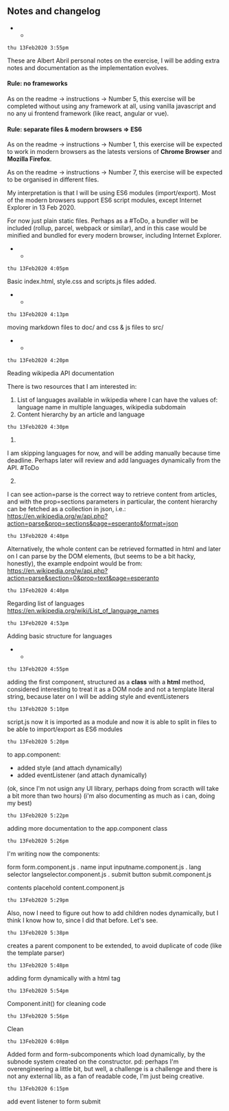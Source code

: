 ## Notes and changelog

- - 

```thu 13Feb2020 3:55pm``` 

These are Albert Abril personal notes on the exercise, 
I will be adding extra notes and documentation as the implementation evolves.

#### Rule: no frameworks

As on the readme -> instructions -> Number 5, 
this exercise will be completed without using any framework at all, 
using vanilla javascript and no any ui frontend framework (like react, angular or vue).

#### Rule: separate files & modern browsers => ES6

As on the readme -> instructions -> Number 1, 
this exercise will be expected to work in modern browsers as the latests versions of **Chrome Browser** and **Mozilla Firefox**.

As on the readme -> instructions -> Number 7, 
this exercise will be expected to be organised in different files.

My interpretation is that I will be using ES6 modules (import/export).
Most of the modern browsers support ES6 script modules, except Internet Explorer in 13 Feb 2020.

For now just plain static files.
Perhaps as a #ToDo, a bundler will be included (rollup, parcel, webpack or similar), 
and in this case would be minified and bundled for every modern browser, including Internet Explorer.

- - 

```thu 13Feb2020 4:05pm``` 

Basic index.html, style.css and scripts.js files added.

- - 

```thu 13Feb2020 4:13pm``` 

moving markdown files to doc/ and css & js files to src/

- - 

```thu 13Feb2020 4:20pm``` 

Reading wikipedia API documentation

There is two resources that I am interested in: 

1. List of languages available in wikipedia where I can have the values of: language name in multiple languages, wikipedia subdomain
2. Content hierarchy by an article and language


```thu 13Feb2020 4:30pm``` 

1. 
  I am skipping languages for now, and will be adding manually because time deadline. 
  Perhaps later will review and add languages dynamically from the API. #ToDo

2. 
  I can see action=parse is the correct way to retrieve content from articles, 
  and with the prop=sections parameters in particular, the content hierarchy can be fetched as a collection in json, i.e.:
  https://en.wikipedia.org/w/api.php?action=parse&prop=sections&page=esperanto&format=json


```thu 13Feb2020 4:40pm``` 

  Alternatively, the whole content can be retrieved formatted in html and later on I can parse by the DOM elements, (but seems to be a bit hacky, honestly),
  the example endpoint would be from: https://en.wikipedia.org/w/api.php?action=parse&section=0&prop=text&page=esperanto


```thu 13Feb2020 4:40pm``` 

  Regarding list of languages
  https://en.wikipedia.org/wiki/List_of_language_names

```thu 13Feb2020 4:53pm``` 

  Adding basic structure for languages

- - 

```thu 13Feb2020 4:55pm``` 

adding the first component, 
structured as a **class** with a **html** method, 
considered interesting to treat it as a DOM node and not a template literal string, because later on I will be adding style and eventListeners

```thu 13Feb2020 5:10pm```

script.js now it is imported as a module
and now it is able to split in files to be able to import/export as ES6 modules

```thu 13Feb2020 5:20pm```

to app.component:
* added style (and attach dynamically)
* added eventListener (and attach dynamically)

(ok, since I'm not usign any UI library, perhaps doing from scracth will take a bit more than two hours)
(i'm also documenting as much as i can, doing my best)

```thu 13Feb2020 5:22pm```

adding more documentation to the app.component class

```thu 13Feb2020 5:26pm```

I'm writing now the components: 

form                    form.component.js
  . name input          inputname.component.js
  . lang selector       langselector.component.js
  . submit button       submit.component.js

contents placehold      content.component.js


```thu 13Feb2020 5:29pm```

Also, now I need to figure out how to add children nodes dynamically, 
but I think I know how to, since I did that before. Let's see.


```thu 13Feb2020 5:38pm```

creates a parent component to be extended, to avoid duplicate of code (like the template parser)

```thu 13Feb2020 5:48pm```

adding form dynamically with a <subnode> html tag


```thu 13Feb2020 5:54pm```

Component.init() for cleaning code

```thu 13Feb2020 5:56pm```

Clean

```thu 13Feb2020 6:08pm```

Added form and form-subcomponents which load dynamically, 
by the subnode system created on the constructor. 
pd: perhaps I'm overengineering a little bit, but well, 
a challenge is a challenge and there is not any external lib, 
as a fan of readable code, I'm just being creative.

```thu 13Feb2020 6:15pm```

add event listener to form submit